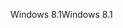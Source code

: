 <span data-ttu-id="35efd-101">Windows 8.1</span><span class="sxs-lookup"><span data-stu-id="35efd-101">Windows 8.1</span></span>